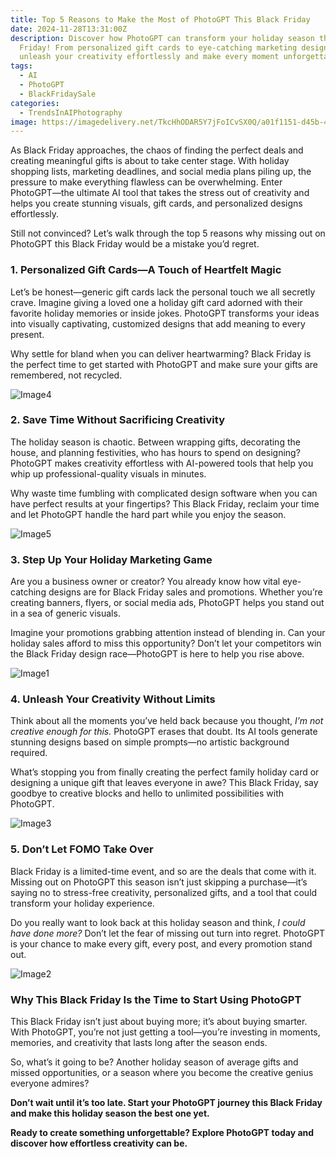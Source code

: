 ```yaml
---
title: Top 5 Reasons to Make the Most of PhotoGPT This Black Friday
date: 2024-11-28T13:31:00Z
description: Discover how PhotoGPT can transform your holiday season this Black
  Friday! From personalized gift cards to eye-catching marketing designs,
  unleash your creativity effortlessly and make every moment unforgettable
tags:
  - AI
  - PhotoGPT
  - BlackFridaySale
categories:
  - TrendsInAIPhotography
image: https://imagedelivery.net/TkcHhODAR5Y7jFoICvSX0Q/a01f1151-d45b-4898-e6d8-18d5e4787100/q=100
---
```



As Black Friday approaches, the chaos of finding the perfect deals and creating meaningful gifts is about to take center stage. With holiday shopping lists, marketing deadlines, and social media plans piling up, the pressure to make everything flawless can be overwhelming. Enter PhotoGPT—the ultimate AI tool that takes the stress out of creativity and helps you create stunning visuals, gift cards, and personalized designs effortlessly.  

Still not convinced? Let’s walk through the top 5 reasons why missing out on PhotoGPT this Black Friday would be a mistake you’d regret.  



### **1. Personalized Gift Cards—A Touch of Heartfelt Magic**  
Let’s be honest—generic gift cards lack the personal touch we all secretly crave. Imagine giving a loved one a holiday gift card adorned with their favorite holiday memories or inside jokes. PhotoGPT transforms your ideas into visually captivating, customized designs that add meaning to every present.  

Why settle for bland when you can deliver heartwarming? Black Friday is the perfect time to get started with PhotoGPT and make sure your gifts are remembered, not recycled.  

![Image4](https://imagedelivery.net/TkcHhODAR5Y7jFoICvSX0Q/03fe8f60-7f2a-42e0-94c2-466e9ab4f100/width=768)

### **2. Save Time Without Sacrificing Creativity**  
The holiday season is chaotic. Between wrapping gifts, decorating the house, and planning festivities, who has hours to spend on designing? PhotoGPT makes creativity effortless with AI-powered tools that help you whip up professional-quality visuals in minutes.  

Why waste time fumbling with complicated design software when you can have perfect results at your fingertips? This Black Friday, reclaim your time and let PhotoGPT handle the hard part while you enjoy the season.  

![Image5](https://imagedelivery.net/TkcHhODAR5Y7jFoICvSX0Q/1618820c-4c61-47cd-2eb1-b344dc458f00/width=768)

### **3. Step Up Your Holiday Marketing Game**  
Are you a business owner or creator? You already know how vital eye-catching designs are for Black Friday sales and promotions. Whether you’re creating banners, flyers, or social media ads, PhotoGPT helps you stand out in a sea of generic visuals.  

Imagine your promotions grabbing attention instead of blending in. Can your holiday sales afford to miss this opportunity? Don’t let your competitors win the Black Friday design race—PhotoGPT is here to help you rise above.  

![Image1](https://imagedelivery.net/TkcHhODAR5Y7jFoICvSX0Q/ec4640e9-29f8-4cc1-427c-297f3c5c9700/public)

### **4. Unleash Your Creativity Without Limits**  
Think about all the moments you’ve held back because you thought, *I’m not creative enough for this.* PhotoGPT erases that doubt. Its AI tools generate stunning designs based on simple prompts—no artistic background required.  

What’s stopping you from finally creating the perfect family holiday card or designing a unique gift that leaves everyone in awe? This Black Friday, say goodbye to creative blocks and hello to unlimited possibilities with PhotoGPT.  

![Image3](https://imagedelivery.net/TkcHhODAR5Y7jFoICvSX0Q/96d67cc1-2946-4a75-cde5-e162ad0db900/public)

### **5. Don’t Let FOMO Take Over**  
Black Friday is a limited-time event, and so are the deals that come with it. Missing out on PhotoGPT this season isn’t just skipping a purchase—it’s saying no to stress-free creativity, personalized gifts, and a tool that could transform your holiday experience.  

Do you really want to look back at this holiday season and think, *I could have done more?* Don’t let the fear of missing out turn into regret. PhotoGPT is your chance to make every gift, every post, and every promotion stand out.  

![Image2](https://imagedelivery.net/TkcHhODAR5Y7jFoICvSX0Q/9c09a18b-22bb-41c5-4fa2-167d9c979b00/public)

### **Why This Black Friday Is the Time to Start Using PhotoGPT**  
This Black Friday isn’t just about buying more; it’s about buying smarter. With PhotoGPT, you’re not just getting a tool—you’re investing in moments, memories, and creativity that lasts long after the season ends.  

So, what’s it going to be? Another holiday season of average gifts and missed opportunities, or a season where you become the creative genius everyone admires?  

**Don’t wait until it’s too late. Start your PhotoGPT journey this Black Friday and make this holiday season the best one yet.**  

  

**Ready to create something unforgettable? Explore PhotoGPT today and discover how effortless creativity can be.**
